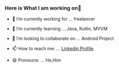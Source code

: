 ### Here is What I am working on👋





- 🔭 I’m currently working for ... freelancer
- 🌱 I’m currently learning ... Java, Kotlin, MVVM
- 👯 I’m looking to collaborate on ... Android Project

- 📫 How to reach me: ... [Linkedin Profile](https://www.linkedin.com/in/ahmetfurkansevim/)
- 😄 Pronouns: ... He,Him 


